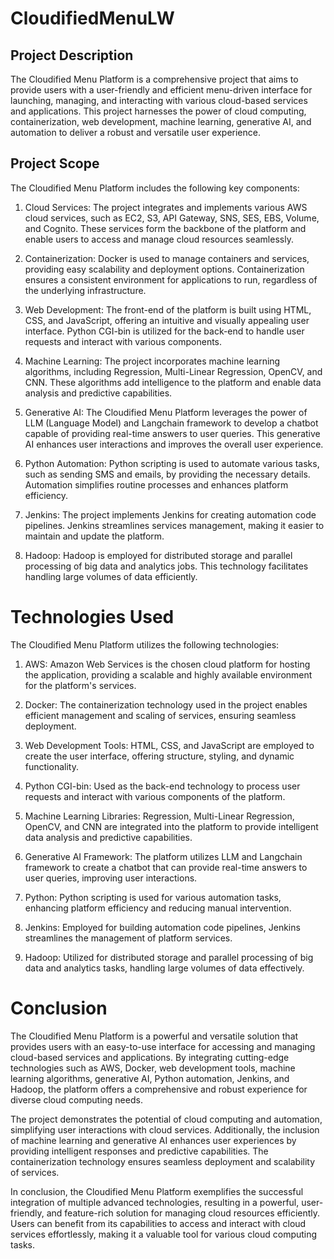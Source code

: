﻿# CloudifiedMenuLW
## Project Description
The Cloudified Menu Platform is a comprehensive project that aims to provide users with a user-friendly and efficient menu-driven interface for launching, managing, and interacting with various cloud-based services and applications. This project harnesses the power of cloud computing, containerization, web development, machine learning, generative AI, and automation to deliver a robust and versatile user experience.

## Project Scope

The Cloudified Menu Platform includes the following key components:

1. Cloud Services: The project integrates and implements various AWS cloud services, such as EC2, S3, API Gateway, SNS, SES, EBS, Volume, and Cognito. These services form the backbone of the platform and enable users to access and manage cloud resources seamlessly.

2. Containerization: Docker is used to manage containers and services, providing easy scalability and deployment options. Containerization ensures a consistent environment for applications to run, regardless of the underlying infrastructure.

3. Web Development: The front-end of the platform is built using HTML, CSS, and JavaScript, offering an intuitive and visually appealing user interface. Python CGI-bin is utilized for the back-end to handle user requests and interact with various components.

4. Machine Learning: The project incorporates machine learning algorithms, including Regression, Multi-Linear Regression, OpenCV, and CNN. These algorithms add intelligence to the platform and enable data analysis and predictive capabilities.

5. Generative AI: The Cloudified Menu Platform leverages the power of LLM (Language Model) and Langchain framework to develop a chatbot capable of providing real-time answers to user queries. This generative AI enhances user interactions and improves the overall user experience.

6. Python Automation: Python scripting is used to automate various tasks, such as sending SMS and emails, by providing the necessary details. Automation simplifies routine processes and enhances platform efficiency.

7. Jenkins: The project implements Jenkins for creating automation code pipelines. Jenkins streamlines services management, making it easier to maintain and update the platform.

8. Hadoop: Hadoop is employed for distributed storage and parallel processing of big data and analytics jobs. This technology facilitates handling large volumes of data efficiently.

# Technologies Used
The Cloudified Menu Platform utilizes the following technologies:

1. AWS: Amazon Web Services is the chosen cloud platform for hosting the application, providing a scalable and highly available environment for the platform's services.

2. Docker: The containerization technology used in the project enables efficient management and scaling of services, ensuring seamless deployment.

3. Web Development Tools: HTML, CSS, and JavaScript are employed to create the user interface, offering structure, styling, and dynamic functionality.

4. Python CGI-bin: Used as the back-end technology to process user requests and interact with various components of the platform.

5. Machine Learning Libraries: Regression, Multi-Linear Regression, OpenCV, and CNN are integrated into the platform to provide intelligent data analysis and predictive capabilities.

6. Generative AI Framework: The platform utilizes LLM and Langchain framework to create a chatbot that can provide real-time answers to user queries, improving user interactions.

7. Python: Python scripting is used for various automation tasks, enhancing platform efficiency and reducing manual intervention.

8. Jenkins: Employed for building automation code pipelines, Jenkins streamlines the management of platform services.

9. Hadoop: Utilized for distributed storage and parallel processing of big data and analytics tasks, handling large volumes of data effectively.

# Conclusion
The Cloudified Menu Platform is a powerful and versatile solution that provides users with an easy-to-use interface for accessing and managing cloud-based services and applications. By integrating cutting-edge technologies such as AWS, Docker, web development tools, machine learning algorithms, generative AI, Python automation, Jenkins, and Hadoop, the platform offers a comprehensive and robust experience for diverse cloud computing needs.

The project demonstrates the potential of cloud computing and automation, simplifying user interactions with cloud services. Additionally, the inclusion of machine learning and generative AI enhances user experiences by providing intelligent responses and predictive capabilities. The containerization technology ensures seamless deployment and scalability of services.

In conclusion, the Cloudified Menu Platform exemplifies the successful integration of multiple advanced technologies, resulting in a powerful, user-friendly, and feature-rich solution for managing cloud resources efficiently. Users can benefit from its capabilities to access and interact with cloud services effortlessly, making it a valuable tool for various cloud computing tasks.

